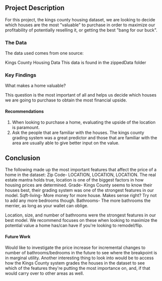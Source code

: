 ## Project Description

For this project, the kings county housing dataset, we are looking to decide which houses are the most "valuable" to purchase in order to maximize our profitability of potentially reselling it, or getting the best "bang for our buck".

### The Data

The data used comes from one source:

Kings County Housing Data
This data is found in the zippedData folder

### Key Findings

What makes a home valuable?

This question is the most important of all and helps us decide which houses we are going to purchase to obtain the most financial upside.


#### Recommendations
1. When looking to purchase a home, evaluating the upside of the location is paramount.
2. Ask the people that are familiar with the houses.  The kings county grading system was a great predictor and those that are familiar with the area are usually able to give better input on the value.

## Conclusion

The following made up the most important features that affect the price of a home in the dataset:
Zip Code- LOCATION, LOCATION, LOCATION.  The real estate mantra holds true, location is one of the biggest factors in how housing prices are determined.
Grade- Kings County seems to know their houses best, their grading system was one of the strongest features in our model.
Sqft-living- More money for more house.  Makes sense right?  Try not to add any more bedrooms though.
Bathrooms- The more bathrooms the merrier, as long as your wallet can oblige.  

Location, size, and number of bathrooms were the strongest features in our best model.  We recommend focuses on these when looking to maximize the potential value a home has/can have if you're looking to remodel/flip.

#### Future Work

Would like to investigate the price increase for incremental changes to number of bathrooms/bedrooms in the future to see where the breakpoint is in marginal utility.  Another interesting thing to look into would be to access how the Kings County system grades the houses in the dataset to see which of the features they're putting the most importance on, and, if that would carry over to other areas as well.

